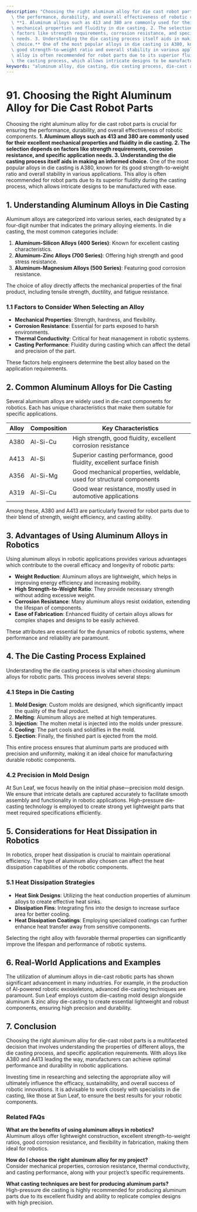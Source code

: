 ```yaml
---
description: "Choosing the right aluminum alloy for die cast robot parts is crucial for ensuring\
  \ the performance, durability, and overall effectiveness of robotic components.\
  \ **1. Aluminum alloys such as 413 and 380 are commonly used for their excellent\
  \ mechanical properties and fluidity in die casting. 2. The selection depends on\
  \ factors like strength requirements, corrosion resistance, and specific application\
  \ needs. 3. Understanding the die casting process itself aids in making an informed\
  \ choice.** One of the most popular alloys in die casting is A380, known for its\
  \ good strength-to-weight ratio and overall stability in various applications. This\
  \ alloy is often recommended for robot parts due to its superior fluidity during\
  \ the casting process, which allows intricate designs to be manufactured with ease."
keywords: "aluminum alloy, die casting, die casting process, die-cast aluminum"
---
```

# 91. Choosing the Right Aluminum Alloy for Die Cast Robot Parts  

Choosing the right aluminum alloy for die cast robot parts is crucial for ensuring the performance, durability, and overall effectiveness of robotic components. **1. Aluminum alloys such as 413 and 380 are commonly used for their excellent mechanical properties and fluidity in die casting. 2. The selection depends on factors like strength requirements, corrosion resistance, and specific application needs. 3. Understanding the die casting process itself aids in making an informed choice.** One of the most popular alloys in die casting is A380, known for its good strength-to-weight ratio and overall stability in various applications. This alloy is often recommended for robot parts due to its superior fluidity during the casting process, which allows intricate designs to be manufactured with ease.

## **1. Understanding Aluminum Alloys in Die Casting**

Aluminum alloys are categorized into various series, each designated by a four-digit number that indicates the primary alloying elements. In die casting, the most common categories include:

1. **Aluminum-Silicon Alloys (400 Series)**: Known for excellent casting characteristics.
2. **Aluminum-Zinc Alloys (700 Series)**: Offering high strength and good stress resistance.
3. **Aluminum-Magnesium Alloys (500 Series)**: Featuring good corrosion resistance.

The choice of alloy directly affects the mechanical properties of the final product, including tensile strength, ductility, and fatigue resistance.

### **1.1 Factors to Consider When Selecting an Alloy**

- **Mechanical Properties**: Strength, hardness, and flexibility.
- **Corrosion Resistance**: Essential for parts exposed to harsh environments.
- **Thermal Conductivity**: Critical for heat management in robotic systems.
- **Casting Performance**: Fluidity during casting which can affect the detail and precision of the part.

These factors help engineers determine the best alloy based on the application requirements.

## **2. Common Aluminum Alloys for Die Casting**

Several aluminum alloys are widely used in die-cast components for robotics. Each has unique characteristics that make them suitable for specific applications.

| Alloy | Composition | Key Characteristics |
|-------|-------------|---------------------|
| A380  | Al-Si-Cu   | High strength, good fluidity, excellent corrosion resistance |
| A413  | Al-Si      | Superior casting performance, good fluidity, excellent surface finish |
| A356  | Al-Si-Mg   | Good mechanical properties, weldable, used for structural components |
| A319  | Al-Si-Cu   | Good wear resistance, mostly used in automotive applications |

Among these, A380 and A413 are particularly favored for robot parts due to their blend of strength, weight efficiency, and casting ability.

## **3. Advantages of Using Aluminum Alloys in Robotics**

Using aluminum alloys in robotic applications provides various advantages which contribute to the overall efficacy and longevity of robotic parts:

- **Weight Reduction**: Aluminum alloys are lightweight, which helps in improving energy efficiency and increasing mobility.
- **High Strength-to-Weight Ratio**: They provide necessary strength without adding excessive weight.
- **Corrosion Resistance**: Many aluminum alloys resist oxidation, extending the lifespan of components.
- **Ease of Fabrication**: Enhanced fluidity of certain alloys allows for complex shapes and designs to be easily achieved.

These attributes are essential for the dynamics of robotic systems, where performance and reliability are paramount.

## **4. The Die Casting Process Explained**

Understanding the die casting process is vital when choosing aluminum alloys for robotic parts. This process involves several steps:

### **4.1 Steps in Die Casting**

1. **Mold Design**: Custom molds are designed, which significantly impact the quality of the final product.
2. **Melting**: Aluminum alloys are melted at high temperatures.
3. **Injection**: The molten metal is injected into the molds under pressure.
4. **Cooling**: The part cools and solidifies in the mold.
5. **Ejection**: Finally, the finished part is ejected from the mold.

This entire process ensures that aluminum parts are produced with precision and uniformity, making it an ideal choice for manufacturing durable robotic components.

### **4.2 Precision in Mold Design**

At Sun Leaf, we focus heavily on the initial phase—precision mold design. We ensure that intricate details are captured accurately to facilitate smooth assembly and functionality in robotic applications. High-pressure die-casting technology is employed to create strong yet lightweight parts that meet required specifications efficiently.

## **5. Considerations for Heat Dissipation in Robotics**

In robotics, proper heat dissipation is crucial to maintain operational efficiency. The type of aluminum alloy chosen can affect the heat dissipation capabilities of the robotic components. 

### **5.1 Heat Dissipation Strategies**

- **Heat Sink Designs**: Utilizing the heat conduction properties of aluminum alloys to create effective heat sinks.
- **Dissipation Fins**: Integrating fins into the design to increase surface area for better cooling.
- **Heat Dissipation Coatings**: Employing specialized coatings can further enhance heat transfer away from sensitive components.

Selecting the right alloy with favorable thermal properties can significantly improve the lifespan and performance of robotic systems.

## **6. Real-World Applications and Examples**

The utilization of aluminum alloys in die-cast robotic parts has shown significant advancement in many industries. For example, in the production of AI-powered robotic exoskeletons, advanced die-casting techniques are paramount. Sun Leaf employs custom die-casting mold design alongside aluminum & zinc alloy die-casting to create essential lightweight and robust components, ensuring high precision and durability.

## **7. Conclusion**

Choosing the right aluminum alloy for die-cast robot parts is a multifaceted decision that involves understanding the properties of different alloys, the die casting process, and specific application requirements. With alloys like A380 and A413 leading the way, manufacturers can achieve optimal performance and durability in robotic applications.

Investing time in researching and selecting the appropriate alloy will ultimately influence the efficacy, sustainability, and overall success of robotic innovations. It is advisable to work closely with specialists in die casting, like those at Sun Leaf, to ensure the best results for your robotic components.

### **Related FAQs**
**What are the benefits of using aluminum alloys in robotics?**  
Aluminum alloys offer lightweight construction, excellent strength-to-weight ratios, good corrosion resistance, and flexibility in fabrication, making them ideal for robotics.

**How do I choose the right aluminum alloy for my project?**  
Consider mechanical properties, corrosion resistance, thermal conductivity, and casting performance, along with your project’s specific requirements.

**What casting techniques are best for producing aluminum parts?**  
High-pressure die casting is highly recommended for producing aluminum parts due to its excellent fluidity and ability to replicate complex designs with high precision.

